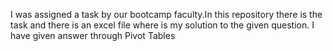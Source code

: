 I was assigned a task by our bootcamp faculty.In this repository there is the task and there is an excel file where is my solution to the given question. I have given answer through Pivot Tables
